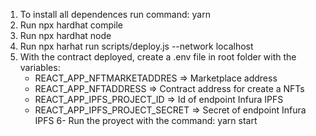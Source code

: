 1. To install all dependences run command: yarn
2. Run npx hardhat compile
3. Run npx hardhat node
4. Run npx harhat run scripts/deploy.js --network localhost
5. With the contract deployed, create a .env file in root folder with the variables: 
   * REACT_APP_NFTMARKETADDRES => Marketplace address
   * REACT_APP_NFTADDRESS => Contract address for create a NFTs
   * REACT_APP_IPFS_PROJECT_ID => Id of endpoint Infura IPFS
   * REACT_APP_IPFS_PROJECT_SECRET => Secret of endpoint Infura IPFS
6- Run the proyect with the command: yarn start
